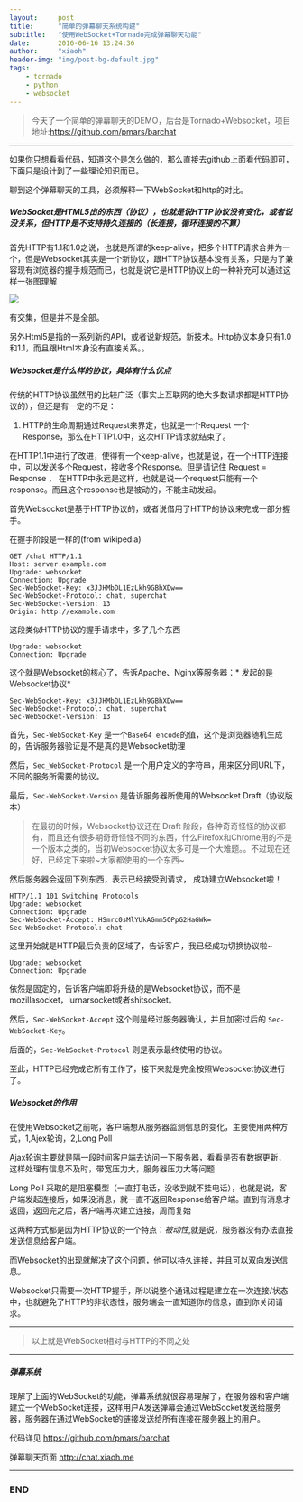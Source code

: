 ```yaml
---
layout:     post
title:      "简单的弹幕聊天系统构建"
subtitle:   "使用WebSocket+Tornado完成弹幕聊天功能"
date:       2016-06-16 13:24:36
author:     "xiaoh"
header-img: "img/post-bg-default.jpg"
tags:
    - tornado
    - python
    - websocket
---
```


> 今天了一个简单的弹幕聊天的DEMO，后台是Tornado+Websocket，项目地址:<https://github.com/pmars/barchat>

---

如果你只想看看代码，知道这个是怎么做的，那么直接去github上面看代码即可，下面只是设计到了一些理论知识而已。

聊到这个弹幕聊天的工具，必须解释一下WebSocket和http的对比。

##### WebSocket是HTML5出的东西（协议），也就是说HTTP协议没有变化，或者说没关系，但HTTP是不支持持久连接的（长连接，循环连接的不算）

首先HTTP有1.1和1.0之说，也就是所谓的keep-alive，把多个HTTP请求合并为一个，但是Websocket其实是一个新协议，跟HTTP协议基本没有关系，只是为了兼容现有浏览器的握手规范而已，也就是说它是HTTP协议上的一种补充可以通过这样一张图理解

![](http://www.xiaoh.me/img/post-bar-chat.png)

有交集，但是并不是全部。

另外Html5是指的一系列新的API，或者说新规范，新技术。Http协议本身只有1.0和1.1，而且跟Html本身没有直接关系。。

##### Websocket是什么样的协议，具体有什么优点

传统的HTTP协议虽然用的比较广泛（事实上互联网的绝大多数请求都是HTTP协议的），但还是有一定的不足：

1) HTTP的生命周期通过Request来界定，也就是一个Request 一个Response，那么在HTTP1.0中，这次HTTP请求就结束了。

在HTTP1.1中进行了改进，使得有一个keep-alive，也就是说，在一个HTTP连接中，可以发送多个Request，接收多个Response。但是请记住 Request = Response ， 在HTTP中永远是这样，也就是说一个request只能有一个response。而且这个response也是被动的，不能主动发起。

首先Websocket是基于HTTP协议的，或者说借用了HTTP的协议来完成一部分握手。

在握手阶段是一样的(from wikipedia)

    GET /chat HTTP/1.1
    Host: server.example.com
    Upgrade: websocket
    Connection: Upgrade
    Sec-WebSocket-Key: x3JJHMbDL1EzLkh9GBhXDw==
    Sec-WebSocket-Protocol: chat, superchat
    Sec-WebSocket-Version: 13
    Origin: http://example.com

这段类似HTTP协议的握手请求中，多了几个东西

    Upgrade: websocket
    Connection: Upgrade

这个就是Websocket的核心了，告诉Apache、Nginx等服务器：* 发起的是Websocket协议*

    Sec-WebSocket-Key: x3JJHMbDL1EzLkh9GBhXDw==
    Sec-WebSocket-Protocol: chat, superchat
    Sec-WebSocket-Version: 13

首先，`Sec-WebSocket-Key` 是一个`Base64 encode`的值，这个是浏览器随机生成的，告诉服务器验证是不是真的是Websocket助理

然后，`Sec_WebSocket-Protocol` 是一个用户定义的字符串，用来区分同URL下，不同的服务所需要的协议。

最后，`Sec-WebSocket-Version` 是告诉服务器所使用的Websocket Draft（协议版本）

> 在最初的时候，Websocket协议还在 Draft 阶段，各种奇奇怪怪的协议都有，而且还有很多期奇奇怪怪不同的东西，什么Firefox和Chrome用的不是一个版本之类的，当初Websocket协议太多可是一个大难题。。不过现在还好，已经定下来啦~大家都使用的一个东西~ 

然后服务器会返回下列东西，表示已经接受到请求， 成功建立Websocket啦！

    HTTP/1.1 101 Switching Protocols
    Upgrade: websocket
    Connection: Upgrade
    Sec-WebSocket-Accept: HSmrc0sMlYUkAGmm5OPpG2HaGWk=
    Sec-WebSocket-Protocol: chat

这里开始就是HTTP最后负责的区域了，告诉客户，我已经成功切换协议啦~

    Upgrade: websocket
    Connection: Upgrade

依然是固定的，告诉客户端即将升级的是Websocket协议，而不是mozillasocket，lurnarsocket或者shitsocket。

然后，`Sec-WebSocket-Accept` 这个则是经过服务器确认，并且加密过后的 `Sec-WebSocket-Key`。

后面的，`Sec-WebSocket-Protocol` 则是表示最终使用的协议。

至此，HTTP已经完成它所有工作了，接下来就是完全按照Websocket协议进行了。

##### Websocket的作用

在使用Websocket之前呢，客户端想从服务器监测信息的变化，主要使用两种方式，1,Ajex轮询，2,Long Poll

Ajax轮询主要就是隔一段时间客户端去访问一下服务器，看看是否有数据更新，这样处理有信息不及时，带宽压力大，服务器压力大等问题

Long Poll 采取的是阻塞模型（一直打电话，没收到就不挂电话），也就是说，客户端发起连接后，如果没消息，就一直不返回Response给客户端。直到有消息才返回，返回完之后，客户端再次建立连接，周而复始

这两种方式都是因为HTTP协议的一个特点：*被动性*,就是说，服务器没有办法直接发送信息给客户端。

而Websocket的出现就解决了这个问题，他可以持久连接，并且可以双向发送信息。

Websocket只需要一次HTTP握手，所以说整个通讯过程是建立在一次连接/状态中，也就避免了HTTP的非状态性，服务端会一直知道你的信息，直到你关闭请求。

---

> 以上就是WebSocket相对与HTTP的不同之处

---

##### 弹幕系统

理解了上面的WebSocket的功能，弹幕系统就很容易理解了，在服务器和客户端建立一个WebSocket连接，这样用户A发送弹幕会通过WebSocket发送给服务器，服务器在通过WebSocket的链接发送给所有连接在服务器上的用户。

代码详见 <https://github.com/pmars/barchat>

弹幕聊天页面 <http://chat.xiaoh.me>

---

### END


